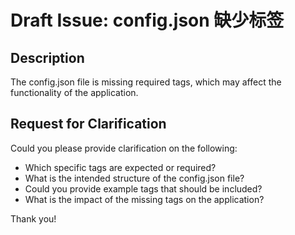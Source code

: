 # Draft Issue: config.json 缺少标签

## Description
The config.json file is missing required tags, which may affect the functionality of the application.

## Request for Clarification
Could you please provide clarification on the following:
- Which specific tags are expected or required?
- What is the intended structure of the config.json file?
- Could you provide example tags that should be included?
- What is the impact of the missing tags on the application?

Thank you!